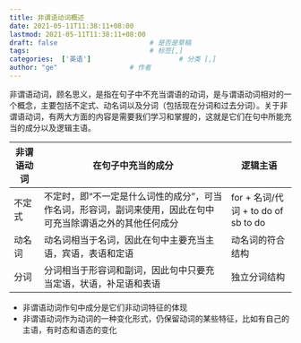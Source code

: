 ```yaml
---
title: 非谓语动词概述
date: 2021-05-11T11:38:11+08:00
lastmod: 2021-05-11T11:38:11+08:00
draft: false                       # 是否是草稿
tags:                              # 标签[,]
categories:  ['英语']                      # 分类 [,]
author: "ge"                  # 作者
---
```


非谓语动词，顾名思义，是指在句子中不充当谓语的动词，是与谓语动词相对的一个概念，主要包括不定式、动名词以及分词（包括现在分词和过去分词）。关于非谓语动词，有两大方面的内容是需要我们学习和掌握的，这就是它们在句中所能充当的成分以及逻辑主语。

| 非谓语动词 | 在句子中充当的成分                                           | 逻辑主语                            |
| ---------- | ------------------------------------------------------------ | ----------------------------------- |
| 不定式     | 不定时，即“不一定是什么词性的成分”，可当作名词，形容词，副词来使用，因此在句中可充当除谓语之外的其他任何成分 | for + 名词/代词 + to do of sb to do |
| 动名词     | 动名词相当于名词，因此在句中主要充当主语，宾语，表语和定语   | 动名词的符合结构                    |
| 分词       | 分词相当于形容词和副词，因此句中只要充当定语，状语，补足语和表语 | 独立分词结构                        |



- 非谓语动词作句中成分是它们非动词特征的体现
- 非谓语动词作为动词的一种变化形式，仍保留动词的某些特征，比如有自己的主语，有时态和语态的变化

